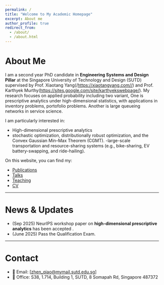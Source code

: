 ```yaml
---
permalink: /
title: "Welcome to My Academic Homepage"
excerpt: About me
author_profile: true
redirect_from: 
  - /about/
  - /about.html
---
```


# About Me

I am a second year PhD candidate in **Engineering Systems and Design Pillar** at the Singapore University of Technology and Design (SUTD) supervised by Prof. Xiaotang Yang(/https://xiaotangyang.com//) and Prof. Karthyek Murthy(https://sites.google.com/site/karthyekswebpage/). My research focuses on applied probability including two variant, One is  prescriptive analytics under high-dimensional statistics, with applications in inventory problems, portofolio problems. Another is large queueing networks in service science. 

I am particularly interested in:
- High-dimensional prescriptive analytics 
- stochastic optimization, distributionally robust optimization, and the Convex Gaussian Min–Max Theorem (CGMT).
-large-scale transportation and resource-sharing systems (e.g., bike-sharing, EV battery-swapping, and ride-hailing).  

On this website, you can find my:
- [Publications](/publications/)  
- [Talks](/talks/)  
- [Teaching](/teaching/)  
- [CV](/cv/)  

---

# News & Updates

- (Sep 2025) NeurIPS workshop paper on **high-dimensional prescriptive analytics** has been accepted .  
- (June 2025) Pass the Qualification Exam.  

---

# Contact

- 📧 Email: [zhen_qiao@mymail.sutd.edu.sg]
- 🏫 Office: S38, 1.714, Building 1, SUTD, 8 Somapah Rd, Singapore 487372

